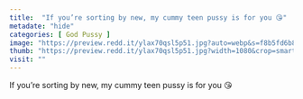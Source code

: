 ```yaml
---
title:  "If you’re sorting by new, my cummy teen pussy is for you 😘"
metadate: "hide"
categories: [ God Pussy ]
image: "https://preview.redd.it/ylax70qsl5p51.jpg?auto=webp&s=f8b5fd6b8acbe0ee042345823b8d00fb21ea088c"
thumb: "https://preview.redd.it/ylax70qsl5p51.jpg?width=1080&crop=smart&auto=webp&s=51a5aaf739d4d0fce1d2d7a1fcc312d0dc64ba47"
visit: ""
---
```

If you’re sorting by new, my cummy teen pussy is for you 😘
